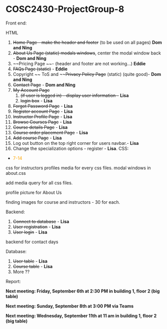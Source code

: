 # COSC2430-ProjectGroup-8

Front end:

HTML
1. ~~Home Page - ~~make the header~~ and footer~~ (to be used on all pages) **Dom and Ning**
2. ~~About Us Page (static) modals windows~~, center the modal window back - **Dom and Ning**
3. ~~Pricing Page ~~- (header and footer are not working...) **Eddie**
4. ~~FAQs Page (static)~~ - **Eddie**
5. Copyright  ~~ ToS and ~~~~Privacy Policy Page~~ (static)  (quite good)- **Dom and Ning**
6. ~~Contact Page~~ - **Dom and Ning**
7. ~~My Account Page~~
   1. ~~(if user is logged in) - display user information -~~ **Lisa**
   2. ~~login box~~ - **Lisa**
8. ~~Forgot Password Page~~ - **Lisa**
9.  ~~Register account Page~~ - **Lisa**
10. ~~Instructor Profile Page~~ - **Lisa**
11. ~~Browse Courses Page~~ - **Lisa**
12. ~~Course details Page~~ - **Lisa**
13. ~~Course order placement Page~~  - **Lisa**
14. ~~Add course Page~~ - **Lisa**
15. Log out button on the top right corner for users navbar.- **Lisa**
16. Change the specialization options - register - **Lisa**.
CSS:
- <span style="color:orange"> 7-14

css for instructors profiles
media for every css files.
modal windows in about.css

add media query for all css files.

profile picture for About Us

finding images for course and instructors - 30 for each.

Backend:
1. ~~Connect to database~~ - **Lisa**
2. ~~User registration~~ - **Lisa**
3. ~~User login~~ - **Lisa**

backend for contact days



Database:
1. ~~User table~~ - **Lisa**
2. ~~Course table~~ - **Lisa**
3. More ??

Report:
 

**Next meeting: Friday, September 6th at 2:30 PM in building 1, floor 2 (big table)**

**Next meeting: Sunday, September 8th at 3:00 PM via Teams**

**Next meeting: Wednesday, September 11th at 11 am in building 1, floor 2 (big table)**


